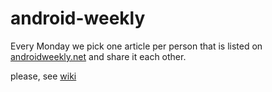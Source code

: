 # android-weekly

Every Monday we pick one article per person that is listed on [androidweekly.net](http://androidweekly.net)
and share it each other.

please, see [wiki](https://github.com/codeport/android-weekly/wiki)
